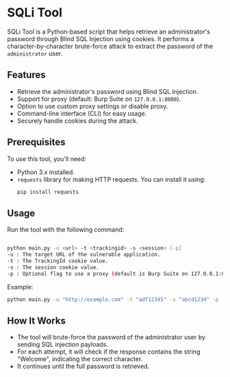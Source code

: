 # SQLi Tool

SQLi Tool is a Python-based script that helps retrieve an administrator's password through Blind SQL Injection using cookies. It performs a character-by-character brute-force attack to extract the password of the `administrator` user.

## Features
- Retrieve the administrator's password using Blind SQL Injection.
- Support for proxy (default: Burp Suite on `127.0.0.1:8080`).
- Option to use custom proxy settings or disable proxy.
- Command-line interface (CLI) for easy usage.
- Securely handle cookies during the attack.

## Prerequisites
To use this tool, you'll need:
- Python 3.x installed.
- `requests` library for making HTTP requests. You can install it using:
  ```bash
  pip install requests

  ```
## Usage

Run the tool with the following command:
  ```bash

python main.py -u <url> -t <trackingid> -s <session> [-p]
-u : The target URL of the vulnerable application.
-t : The TrackingId cookie value.
-s : The session cookie value.
-p : Optional flag to use a proxy (default is Burp Suite on 127.0.0.1:8080).
  ```
Example:
  ```bash
python main.py -u "http://example.com" -t "adf12345" -s "abcd1234" -p
  ```

## How It Works
- The tool will brute-force the password of the administrator user by sending SQL injection payloads.
- For each attempt, it will check if the response contains the string "Welcome", indicating the correct character.
- It continues until the full password is retrieved.
